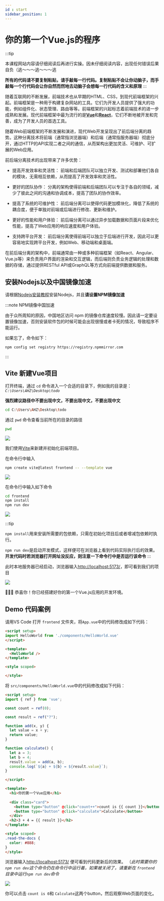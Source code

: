 ```yaml
---
id : start
sidebar_position: 1
---
```


# 你的第一个Vue.js的程序

:::tip

本课程网站内容请仔细阅读后再进行实操。因未仔细阅读内容，出现任何错误后果自负（逃～～～逃～～～逃

**所有的代码请不要复制粘贴，请手敲每一行代码。复制粘贴不会让你动脑子，而手敲每一个行代码会让你自然而然地去动脑子会想每一行代码的含义和原理**
:::

随着互联网的不断发展，前端技术也从早期的HTML、CSS，到现代前端框架的兴起。前端框架是一种用于构建复杂网站的工具。它们为开发人员提供了强大的功能，例如组件化、状态管理、路由等等。前端框架的兴起标志着前端技术的进一步成熟和发展。现代前端框架中最为流行的是[**Vue**](https://cn.vuejs.org/)和[**React**](https://zh-hans.react.dev/)，它们不断地被开发和完善，成为了开发人员的首选工具。


随着Web前端框架的不断发展和演进，现代Web开发呈现出了前后端分离的趋势。这种分离技术将前端（通常指浏览器端）和后端（通常指服务器端）彻底分开，通过HTTP的API实现二者之间的通信，从而架构出更加灵活、可维护、可扩展的Web应用。

前后端分离技术的出现带来了许多优势：

- 提高开发效率和灵活性： 前端和后端团队可以独立开发、测试和部署他们各自的模块，无需相互依赖，从而提高了开发效率和灵活性。

- 更好的团队协作： 分离的架构使得前端和后端团队可以专注于各自的领域，减少了彼此之间的沟通和协调成本，提高了团队的协作效率。

- 提高了系统的可维护性： 前后端分离可以使得代码更加模块化，降低了系统的耦合度，便于单独对前端或后端进行修改、更新和维护。

- 更好的性能和用户体验： 前后端分离可以通过异步加载数据和页面片段来优化性能，提高了Web应用的响应速度和用户体验。

- 支持跨平台开发： 前后端分离使得前端可以独立于后端进行开发，因此可以更容易地实现跨平台开发，例如Web、移动端和桌面端。

在前后端分离的架构中，前端通常由一种或多种前端框架（如React、Angular、Vue.js等）来负责用户界面的渲染和交互逻辑，而后端则负责业务逻辑的处理和数据的存储，通过提供RESTful API或GraphQL等方式向前端提供数据和服务。

## 安装Nodejs以及中国镜像加速

请根据[Nodejs安装教程](/category/nodejs安装)安装Nodejs，并且**请设置NPM镜像加速**

:::note NPM镜像中国加速

由于众所周知的原因，中国地区访问 npm 的镜像仓库速度较慢。因此请一定要设置镜像加速，否则安装软件包的时候可能会出现很慢或者卡死的情况，导致程序不能运行。

如果忘了，命令如下：

```bash
npm config set registry https://registry.npmmirror.com
```

:::


## Vite 新建Vue项目

打开终端，通过 `cd` 命令进入一个合适的目录下，例如我的目录是：*`C:\Users\AHZ\Desktop\todo`*

**强烈建议路径中不要出现中文，不要出现中文，不要出现中文**

```bash
cd C:\Users\AHZ\Desktop\todo
```

通过 `pwd` 命令查看当前所在的目录的路径

```bash
pwd
```

![](img/start_01.png)


我们使用[Vite](https://cn.vitejs.dev/guide/#scaffolding-your-first-vite-project)来新建并初始化前端项目。

在命令行中输入

```bash
npm create vite@latest frontend -- --template vue
```

![](img/1_1.png)

在命令行中输入如下命令

```bash
cd frontend
npm install
npm run dev
```

![](img/start_02.png)

:::tip

`npm install`用来安装所需要的包依赖，只需在初始化项目后或者增减包依赖时执行。

`npm run dev`是启动开发模式，这样便可在浏览器上看到代码实际执行后的效果。
**开发代码时若浏览器打开网址没反应，则注意一下命令行中是否运行该命令**
:::


此时本地服务器已经启动，浏览器输入[http://localhost:5173/](http://localhost:5173/)，即可看到我们的项目

![](img/1_7.png)

🎉🎉🎉 恭喜你！你已经搭建好你的第一个Vue.js应用的开发环境。


## Demo 代码案例

请用VS Code 打开 `frontend` 文件夹，将`App.vue`中的代码修改成如下代码：

```html showLineNumbers title="App.vue"
<script setup>
import HelloWorld from './components/HelloWorld.vue'
</script>

<template>
  <HelloWorld />
</template>

<style scoped>

</style>

```

将 `src/components/HelloWorld.vue`中的代码修改成如下代码：

```html showLineNumbers title="components/HelloWorld.vue"
<script setup>
import { ref } from 'vue';

const count = ref(0);

const result = ref("?");

function add(x, y) {
  let value = x + y;
  return value;
}

function calculate() {
  let a = 3;
  let b = 4;
  result.value = add(a, b);
  console.log(`${a} + ${b} = ${result.value}`);
}

</script>

<template>
  <h1>你的第一个Vue应用</h1>
  
  <div class="card">
    <button type="button" @click="count++">count is {{ count }}</button>
    <button type="button" @click="calculate">Calculate</button>
  </div>
  <h2>3 + 4 = {{ result }}</h2>
</template>

<style scoped>
.read-the-docs {
  color: #888;
}
</style>

```

浏览器输入[http://localhost:5173/](http://localhost:5173/) 便可看到代码更新后的效果。
（*此时需要你的`npm run dev`这个命令仍在命令行中运行着，如果被关闭了，请重新在 `frontend` 目录中运行`npm run dev`命令*

![](./img/start_03.png)

你可以点击 `count is 0`和 `Calculate`这两个button，然后观察Web页面的变化。

